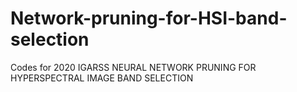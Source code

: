 # Network-pruning-for-HSI-band-selection
Codes for 2020 IGARSS NEURAL NETWORK PRUNING FOR HYPERSPECTRAL IMAGE BAND SELECTION 
